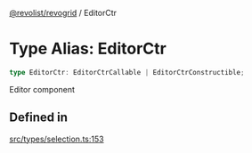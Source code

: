 [@revolist/revogrid](README.md) / EditorCtr

# Type Alias: EditorCtr

```ts
type EditorCtr: EditorCtrCallable | EditorCtrConstructible;
```

Editor component

## Defined in

[src/types/selection.ts:153](https://github.com/revolist/revogrid/blob/4748dc40d552fad7de1d972fe2fbcf7386e67858/src/types/selection.ts#L153)
